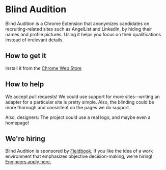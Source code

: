 Blind Audition
==============

Blind Audition is a Chrome Extension that anonymizes candidates on
recruiting-related sites such as AngelList and LinkedIn, by hiding their names
and profile pictures. Using it helps you focus on their qualifications instead
of irrelevant details.

How to get it
-------------

Install it from the [Chrome Web Store](https://chrome.google.com/webstore/detail/blind-audition/gjpejfdnljndlaljlaabjhncaefaejka)

How to help
-----------

We accept pull requests! We could use support for more sites--writing an
adapter for a particular site is pretty simple. Also, the blinding could be
more thorough and consistent on the pages we do support.

Also, designers: The project could use a real logo, and maybe even a homepage!

We're hiring
------------

Blind Audition is sponsored by [Fieldbook](https://fieldbook.com). If you like
the idea of a work environment that emphasizes objective decision-making,
we’re hiring! [Engineers apply here.](https://fieldbook.typeform.com/to/MkjYOJ)
